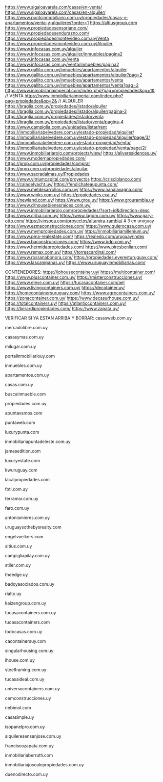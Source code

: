 https://www.sigaloavarela.com/casas/en-venta/
https://www.sigaloavarela.com/casas/en-alquiler/
https://www.puntoinmobiliario.com.uy/propiedades/casas-y-apartamentos/venta-y-alquileres?order=1
https://altiusgroup.com
https://www.propiedadesensoriano.com/ 
https://www.propiedadesendurazno.com/
https://www.propiedadesmontevideo.com.uy/Venta
https://www.propiedadesmontevideo.com.uy/Alquiler
https://www.infocasas.com.uy/alquiler
https://www.infocasas.com.uy/alquiler/inmuebles/pagina2
https://www.infocasas.com.uy/venta
https://www.infocasas.com.uy/venta/inmuebles/pagina2
https://www.gallito.com.uy/inmuebles/apartamentos/alquiler
https://www.gallito.com.uy/inmuebles/apartamentos/alquiler?pag=2
https://www.gallito.com.uy/inmuebles/apartamentos/venta
https://www.gallito.com.uy/inmuebles/apartamentos/venta?pag=2
https://www.inmobiliariaimperial.com/index.php?pag=propiedades&op=1& // VENTA
https://www.inmobiliariaimperial.com/index.php?pag=propiedades&op=2& // ALQUILER
https://braglia.com.uy/propiedades/listado/alquiler
https://braglia.com.uy/propiedades/listado/alquiler/pagina-3
https://braglia.com.uy/propiedades/listado/venta
https://braglia.com.uy/propiedades/listado/venta/pagina-4
https://www.campiglia.com.uy/unidades/listar/rent
https://inmobiliariabelvedere.com.uy/estado-propiedad/alquiler/
https://inmobiliariabelvedere.com.uy/estado-propiedad/alquiler/page/3/
https://inmobiliariabelvedere.com.uy/estado-propiedad/venta/
https://inmobiliariabelvedere.com.uy/estado-propiedad/venta/page/2/
https://www.inmobiliariaroig.com/projects/view/
https://aliveresidences.uy/
https://www.modernapropiedades.com/
https://prop.com.uy/propiedades/comprar
https://prop.com.uy/propiedades/alquilar
https://www.sacradalmas.uy/Propiedades
https://www.vitriumcapital.com/proyectos
https://crisciblanco.com/
https://caladelyacht.uy/
https://fendichateaupunta.com/
https://www.metdesarrollos.com.uy/
https://www.nanalavagna.com/
https://www.winks.com.uy/
https://propiedades.exa.uy/
https://newland.com.uy/
https://www.grou.uy/
https://www.grourambla.uy
https://www.drhousebienesraices.com.uy/
https://www.inmobiliariaroig.com/propiedades/?sort=id&direction=desc
https://www.criba.com.uy/
https://www.lagom.com.uy/
https://www.gary-otto.com/
https://vinsoca.com/proyectos/altamira-rambla/ # 3 en uruguay
https://www.ezmaconstrucciones.com/
https://www.quierocasa.com.uy/
https://www.mympropiedades.com.uy/
https://inmobiliariamillenium.uy/
https://www.pma-realestate.com/
https://realedo.com/uruguay/index
https://www.baconstrucciones.com/
https://www.bdp.com.uy/
https://www.hermidapropiedades.com/
https://www.piresbenlian.com/
https://www.remax.com.uy/
https://torrescardinal.com/
https://www.rossanabonora.com/
https://propiedades.everesturuguay.com/
https://www.lascampanas.uy/
https://www.uruguayinmobiliarias.com/

CONTENEDORES:
https://lphousecontainer.uy/
https://multicontainer.com/
https://www.pluscontainer.com.uy/
https://misterconstrucciones.uy/
https://www.eleve.com.uy/
https://tucasacontainer.com/ael
https://www.livingcontainers.com.uy/
https://decotainer.uy/
https://homecontainersuruguay.com/
https://www.agrocontainers.com.uy/
https://zonacontainer.com.uy/
https://www.decasurhouse.com.uy/
https://totalcontainers.uy/
https://atlanticcontainers.com.uy/
https://berardipropiedades.com/
https://www.zapata.uy/


VERIFICAR SI YA ESTAN ARRIBA Y BORRAR:
casasweb.com.uy

mercadolibre.com.uy

casasymas.com.uy

milugar.com.uy

portalinmobiliariouy.com

inmuebles.com.uy

apartamentos.com.uy

casas.com.uy

buscainmueble.com

propiedades.com.uy

apuntavamos.com

puntaweb.com

luxurypunta.com

inmobiliariapuntadeleste.com.uy

jamesedition.com

luxuryestate.com

kwuruguay.com

lacalpropiedades.com

foti.com.uy

terramar.com.uy

faro.com.uy

antoniomieres.com.uy

uruguaysothebysrealty.com

engelvoelkers.com

altius.com.uy

campigliapilay.com.uy

stiler.com.uy

theedge.uy

badoyasociados.com.uy

rialto.uy

kaizengroup.com.uy

tucasacontainers.com.uy

tucasacontainers.com

todocasas.com.uy

cacontainersuy.com

singularhousing.com.uy

ihouse.com.uy

steelframing.com.uy

tucasaideal.com.uy

universocontainers.com.uy

cemconstrucciones.uy

nebimol.com

casasimple.uy

isopanelpro.com.uy

alquileresensanjose.com.uy

franciscozapata.com.uy

inmobiliariaberrutti.com

inmobiliariajosealepropiedades.com.uy

duenodirecto.com.uy
